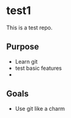 # test1
This is a test repo.

## Purpose
- Learn git
- test basic features
- 
## Goals
- Use git like a charm
